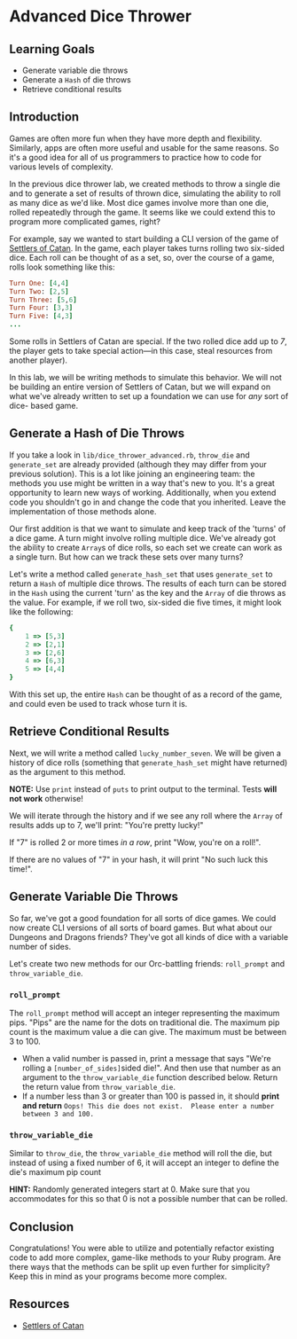 # Advanced Dice Thrower

## Learning Goals

- Generate variable die throws
- Generate a `Hash` of die throws
- Retrieve conditional results

## Introduction

Games are often more fun when they have more depth and flexibility. Similarly,
apps are often more useful and usable for the same reasons. So it's a good idea
for all of us programmers to practice how to code for various levels of
complexity.

In the previous dice thrower lab, we created methods to throw a single die and
to generate a set of results of thrown dice, simulating the ability to roll as
many dice as we'd like. Most dice games involve more than one die, rolled
repeatedly through the game. It seems like we could extend this to program more
complicated games, right?

For example, say we wanted to start building a CLI version of the game of
[Settlers of Catan]. In the game, each player takes turns rolling two six-sided
dice. Each roll can be thought of as a set, so, over the course of a game, rolls
look something like this:

```ruby
Turn One: [4,4]
Turn Two: [2,5]
Turn Three: [5,6]
Turn Four: [3,3]
Turn Five: [4,3]
...
```

Some rolls in Settlers of Catan are special. If the two rolled dice add up to
_7_, the player gets to take special action—in this case, steal resources from
another player).

In this lab, we will be writing methods to simulate this behavior. We will not
be building an entire version of Settlers of Catan, but we will expand on what
we've already written to set up a foundation we can use for _any_ sort of dice-
based game.

## Generate a Hash of Die Throws

If you take a look in `lib/dice_thrower_advanced.rb`, `throw_die` and
`generate_set` are already provided (although they may differ from your
previous solution). This is a lot like joining an engineering team: the methods
you use might be written in a way that's new to you. It's a great opportunity
to learn new ways of working. Additionally, when you extend code you shouldn't
go in and change the code that you inherited. Leave the implementation of those
methods alone.

Our first addition is that we want to simulate and keep track of the 'turns' of
a dice game. A turn might involve rolling multiple dice. We've already got the
ability to create `Array`s of dice rolls, so each set we create can work as a
single turn. But how can we track these sets over many turns?

Let's write a method called `generate_hash_set` that uses `generate_set` to
return a `Hash` of multiple dice throws. The results of each turn can be stored
in the `Hash` using the current 'turn' as the key and the `Array` of die throws
as the value. For example, if we roll two, six-sided die five times, it might
look like the following:

```ruby
{
    1 => [5,3]
    2 => [2,1]
    3 => [2,6]
    4 => [6,3]
    5 => [4,4]
}
```

With this set up, the entire `Hash` can be thought of as a record of the game,
and could even be used to track whose turn it is.

## Retrieve Conditional Results

Next, we will write a method called `lucky_number_seven`.  We will be given a
history of dice rolls (something that `generate_hash_set` might have returned)
as the argument to this method.

**NOTE:** Use `print` instead of `puts` to print output to the terminal. Tests
**will not work** otherwise!

We will iterate through the history and if we see any roll where the `Array` of
results adds up to 7, we'll print: "You're pretty lucky!"

If "7" is rolled 2 or more times _in a row_, print "Wow, you're on a roll!".

If there are no values of "7" in your hash, it will print "No such luck this
time!".

## Generate Variable Die Throws

So far, we've got a good foundation for all sorts of dice games. We could now
create CLI versions of all sorts of board games. But what about our Dungeons and
Dragons friends? They've got all kinds of dice with a variable number of sides.

Let's create two new methods for our Orc-battling friends: `roll_prompt` and
`throw_variable_die`.

### `roll_prompt`

The `roll_prompt` method will accept an integer representing the maximum pips.
"Pips" are the name for the dots on traditional die. The maximum pip count is
the maximum value a die can give.  The maximum must be between 3 to 100.

* When a valid number is passed in, print a message that says "We're rolling a
  `[number_of_sides]`sided die!". And then use that number as an argument to
  the `throw_variable_die` function described below. Return the return value from
  `throw_variable_die`.
* If a number less than 3 or greater than 100 is passed in, it should **print
  and return** `Oops! This die does not exist.  Please enter a number between 3
  and 100.`

### `throw_variable_die`

Similar to `throw_die`, the `throw_variable_die` method will roll the die, but
instead of using a fixed number of 6, it will accept an integer to define the
die's maximum pip count

**HINT:** Randomly generated integers start at 0. Make sure that you
accommodates for this so that 0 is not a possible number that can be rolled.

## Conclusion

Congratulations! You were able to utilize and potentially refactor existing code
to add more complex, game-like methods to your Ruby program. Are there ways
that the methods can be split up even further for simplicity? Keep this in mind
as your programs become more complex.

## Resources

- [Settlers of Catan]

[Settlers of Catan]: https://www.catan.com/
